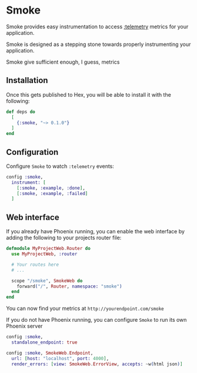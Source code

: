 # Smoke

Smoke provides easy instrumentation to access [:telemetry](https://github.com/beam-telemetry/telemetry) metrics for your application. 

Smoke is designed as a stepping stone towards properly instrumenting your application. 

Smoke give sufficient enough, I guess, metrics


## Installation

Once this gets published to Hex, you will be able to install it with the following:

```elixir
def deps do
  [
    {:smoke, "~> 0.1.0"}
  ]
end
```

## Configuration 

Configure `Smoke` to watch `:telemetry` events:

```elixir
config :smoke,
  instrument: [
    [:smoke, :example, :done], 
    [:smoke, :example, :failed]
  ]
```

## Web interface

If you already have Phoenix running, you can enable the web interface by adding the following to your projects router file: 

```elixir
defmodule MyProjectWeb.Router do
  use MyProjectWeb, :router

  # Your routes here
  # ...

  scope "/smoke", SmokeWeb do
    forward("/", Router, namespace: "smoke")
  end
end
```

You can now find your metrics at `http://yourendpoint.com/smoke`

If you do not have Phoenix running, you can configure `Smoke` to run its own Phoenix server

```elixir
config :smoke,  
  standalone_endpoint: true

config :smoke, SmokeWeb.Endpoint,
  url: [host: "localhost", port: 4000],
  render_errors: [view: SmokeWeb.ErrorView, accepts: ~w(html json)]
```


